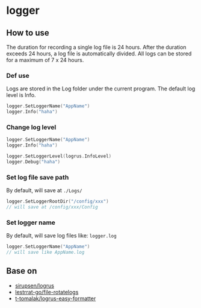 # logger

## How to use

The duration for recording a single log file is 24 hours. After the duration exceeds 24 hours, a log file is automatically divided. All logs can be stored for a maximum of 7 x 24 hours.

### Def use

Logs are stored in the Log folder under the current program. The default log level is Info.

```go
logger.SetLoggerName("AppName")
logger.Info("haha")
```

### Change log level

```go
logger.SetLoggerName("AppName")
logger.Info("haha")

logger.SetLoggerLevel(logrus.InfoLevel)
logger.Debug("haha")
```

### Set log file save path

By default, will save at `./Logs/`

```go
logger.SetLoggerRootDir("/config/xxx")
// will save at /config/xxx/Config
```

### Set logger name

By default, will save log files like: `logger.log`

```go
logger.SetLoggerName("AppName")
// will save like AppName.log
```

## Base on

* [sirupsen/logrus](https://github.com/sirupsen/logrus)
* [lestrrat-go/file-rotatelogs](https://github.com/lestrrat-go/file-rotatelogs)
* [t-tomalak/logrus-easy-formatter](https://github.com/t-tomalak/logrus-easy-formatter)